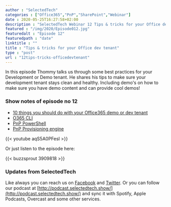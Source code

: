 ```yaml
---
author : "SelectedTech"
categories : ["Office365","PnP","SharePoint","Webinar"]
date : 2020-05-25T16:27:58+02:00
description : "SelectedTech Webinar 12 Tips & tricks for your Office dev tenant"
featured : "/img/2020/Episode012.jpg"
featuredalt : "Episode 12"
featuredpath : "date"
linktitle : ""
title : "Tips & tricks for your Office dev tenant"
type : "post"
url : "12tips-tricks-officedevtenant"
---
```


In this episode Thommy talks us through some best practices for your Development or Demo tenant. He shares his tips to make sure your development tenant stays clean and healthy. Including demo's on how to make sure you have demo content and can provide cool demos!

### Show notes of episode no 12

- [10 things you should do with your Office365 demo or dev tenant](https://thomy.tech/10-things-you-should-do-with-your-office365-demo-or-dev-tenant/)
- [O365 CLI](https://pnp.github.io/office365-cli/)
- [PnP PowerShell](https://docs.microsoft.com/en-us/powershell/sharepoint/sharepoint-pnp/sharepoint-pnp-cmdlets?view=sharepoint-ps)
- [PnP Provisioning engine](https://provisioning.sharepointpnp.com/)

{{< youtube aqS5A0PFesI >}}

Or just listen to the episode here:

{{< buzzsprout 3909818 >}}

### Updates from SelectedTech

Like always you can reach us on [Facebook](https://www.facebook.com/SelectedTechPage/) and [Twitter](https://twitter.com/selectedtech). Or you can follow our podcast at [http://podcast.selectedtech.show/](http://podcast.selectedtech.show/) and sync it with Spotify, Apple Podcasts, Overcast and some other services.
